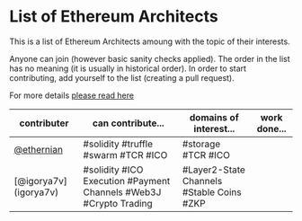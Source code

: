 # List of Ethereum Architects

This is a list of Ethereum Architects amoung with the topic of their interests. 

Anyone can join (however basic sanity checks applied). The order in the list has no meaning (it is usually in historical order). 
In order to start contributing, add yourself to the list (creating a pull request). 

For more details [please read here](https://github.com/Ring-of-Ethereum-Architects/knowledge/wiki/List-of-Ethereum-Architects#about) 

| contributer | can contribute... | domains of interest... | work done... |
|---|---|---|---|
| [@ethernian](ethereum-magicians.org/u/ethernian)  | #solidity #truffle #swarm #TCR #ICO| #storage #TCR #ICO  | |
| [@igorya7v] (igorya7v)| #solidity #ICO Execution #Payment Channels #Web3J #Crypto Trading| #Layer2-State Channels #Stable Coins #ZKP | |

